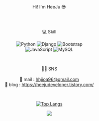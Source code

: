 <div align=center> 
Hi! I'm HeeJu 😎

<br></br>

💻 Skill \
<br>
![Python](https://img.shields.io/badge/Python-3776AB?style=for-the-badge&logo=python&logoColor=white)
![Django](https://img.shields.io/badge/Django-092E20?style=for-the-badge&logo=django&logoColor=white)
![Bootstrap](https://img.shields.io/badge/Bootstrap-563D7C?style=for-the-badge&logo=bootstrap&logoColor=white)\
![JavaScript](https://img.shields.io/badge/JavaScript-F7DF1E?style=for-the-badge&logo=JavaScript&logoColor=white)
![MySQL](https://img.shields.io/badge/MySQL-00000F?style=for-the-badge&logo=mysql&logoColor=white)

<br>

👩‍💻 SNS \
<br>
🍎 mail : hhjjoa96@gmail.com \
🍋 blog : https://heejudeveloper.tistory.com/

<br>

[![Top Langs](https://github-readme-stats.vercel.app/api/top-langs/?username=HeeJu-XiJu&layout=compact)](https://github.com/HeeJu-XiJu/github-readme-stats)

<img src="https://github-readme-stats.vercel.app/api?username=HeeJu-XiJu&show_icons=true">

</div>

